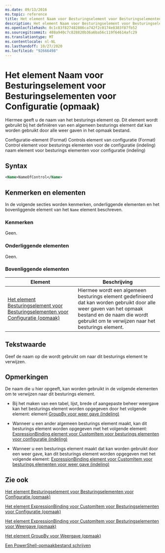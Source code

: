 ```yaml
---
ms.date: 09/13/2016
ms.topic: reference
title: Het element Naam voor Besturingselement voor Besturingselementen voor Configuratie (opmaak)
description: Het element Naam voor Besturingselement voor Besturingselementen voor Configuratie (opmaak)
ms.openlocfilehash: 0c1c83f827482886ca742f2c0174e8383f87fb52
ms.sourcegitcommit: 488a940c7c828820b36a6ba56c119f64614afc29
ms.translationtype: MT
ms.contentlocale: nl-NL
ms.lasthandoff: 10/27/2020
ms.locfileid: "92666498"
---
```

# <a name="name-element-for-control-for-controls-for-configuration-format"></a>Het element Naam voor Besturingselement voor Besturingselementen voor Configuratie (opmaak)

Hiermee geeft u de naam van het besturings element op. Dit element wordt gebruikt bij het definiëren van een algemeen besturings element dat kan worden gebruikt door alle weer gaven in het opmaak bestand.

Configuratie-element (Format) Controls element van configuratie (Format) Control element voor besturings elementen voor de configuratie (indeling) naam element voor besturings elementen voor configuratie (indeling)

## <a name="syntax"></a>Syntax

```xml
<Name>NameOfControl</Name>

```

## <a name="attributes-and-elements"></a>Kenmerken en elementen

In de volgende secties worden kenmerken, onderliggende elementen en het bovenliggende element van het `Name` element beschreven.

### <a name="attributes"></a>Kenmerken

Geen.

### <a name="child-elements"></a>Onderliggende elementen

Geen.

### <a name="parent-elements"></a>Bovenliggende elementen

|Element|Beschrijving|
|-------------|-----------------|
|[Het element Besturingselement voor Besturingselementen voor Configuratie (opmaak)](./control-element-for-controls-for-configuration-format.md)|Hiermee wordt een algemeen besturings element gedefinieerd dat kan worden gebruikt door alle weer gaven van het opmaak bestand en de naam die wordt gebruikt om te verwijzen naar het besturings element.|

## <a name="text-value"></a>Tekstwaarde

Geef de naam op die wordt gebruikt om naar dit besturings element te verwijzen.

## <a name="remarks"></a>Opmerkingen

De naam die u hier opgeeft, kan worden gebruikt in de volgende elementen om te verwijzen naar dit besturings element.

- Bij het maken van een tabel, lijst, brede of aangepaste beheer weergave kan het besturings element worden opgegeven door het volgende element: element [GroupBy voor weer gave (indeling)](./groupby-element-for-view-format.md)

- Wanneer u een ander algemeen besturings element maakt, kan dit besturings element worden opgegeven met het volgende element: [ExpressionBinding element voor CustomItem voor besturings elementen voor configuratie (indeling)](./expressionbinding-element-for-customitem-for-controls-for-configuration-format.md)

- Wanneer u een besturings element maakt dat kan worden gebruikt door een weer gave, kan dit besturings element worden opgegeven met het volgende element: [ExpressionBinding element voor CustomItem voor besturings elementen voor weer gave (indeling)](./expressionbinding-element-for-customitem-for-controls-for-view-format.md)

## <a name="see-also"></a>Zie ook

[Het element Besturingselement voor Besturingselementen voor Configuratie (opmaak)](./control-element-for-controls-for-configuration-format.md)

[Het element ExpressionBinding voor CustomItem voor Besturingselementen voor Configuratie (opmaak)](./expressionbinding-element-for-customitem-for-controls-for-configuration-format.md)

[Het element ExpressionBinding voor CustomItem voor Besturingselementen voor Weergave (opmaak)](./expressionbinding-element-for-customitem-for-controls-for-view-format.md)

[Het element GroupBy voor Weergave (opmaak)](./groupby-element-for-view-format.md)

[Een PowerShell-opmaakbestand schrijven](./writing-a-powershell-formatting-file.md)
